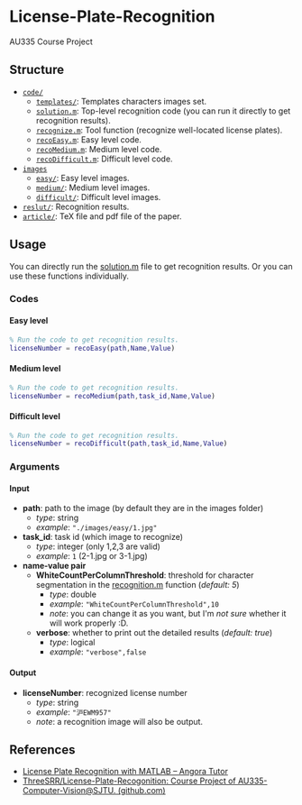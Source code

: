 # License-Plate-Recognition

AU335 Course Project

## Structure

- [`code/`](./code/)
  - [`templates/`](./code/templates/): Templates characters images set.
  - [`solution.m`](./code/solution.m): Top-level recognition code (you can run it directly to get recognition results).
  - [`recognize.m`](./code/recognize.m): Tool function (recognize well-located license plates).
  - [`recoEasy.m`](./code/recoEasy.m): Easy level code.
  - [`recoMedium.m`](./code/recoMedium.m): Medium level code.
  - [`recoDifficult.m`](./code/recoDifficult.m): Difficult level code.
- [`images`](./images/)
  - [`easy/`](./images/easy/): Easy level images.
  - [`medium/`](./images/medium/): Medium level images.
  - [`difficult/`](./images/difficult/): Difficult level images.
- [`reslut/`](./result/): Recognition results.
- [`article/`](./article/): TeX file and pdf file of the paper.

## Usage

You can directly run the [solution.m](./code/solution.m) file to get recognition results. Or you can use these functions individually.

### Codes

#### Easy level

```matlab
% Run the code to get recognition results.
licenseNumber = recoEasy(path,Name,Value)
```

#### Medium level

```matlab
% Run the code to get recognition results.
licenseNumber = recoMedium(path,task_id,Name,Value)
```

#### Difficult level

```matlab
% Run the code to get recognition results.
licenseNumber = recoDifficult(path,task_id,Name,Value)
```

### Arguments

#### Input

- **path**: path to the image (by default they are in the images folder)
  - _type_: string 
  - _example_: `"./images/easy/1.jpg"`
- **task_id**: task id (which image to recognize)
  - _type_: integer (only 1,2,3 are valid)
  - _example_: `1` (2-1.jpg or 3-1.jpg)
- **name-value pair**
  - **WhiteCountPerColumnThreshold**: threshold for character segmentation in the [recognition.m](./code/recognize.m) function (_default: 5_)
    - _type_: double
    - _example_: `"WhiteCountPerColumnThreshold",10`
    - _note_: you can change it as you want, but I'm _not sure_ whether it will work properly :D.
  - **verbose**: whether to print out the detailed results (_default: true_)
    - _type_: logical
    - _example_: `"verbose",false`

#### Output

- **licenseNumber**: recognized license number
  - _type_: string
  - _example_: `"沪EWM957"`
  - _note_: a recognition image will also be output.

## References

- [License Plate Recognition with MATLAB – Angora Tutor](https://angoratutor.com/license-plate-recognition-with-matlab)
- [ThreeSRR/License-Plate-Recogonition: Course Project of AU335-Computer-Vision@SJTU. (github.com)](https://github.com/ThreeSRR/License-Plate-Recogonition)
